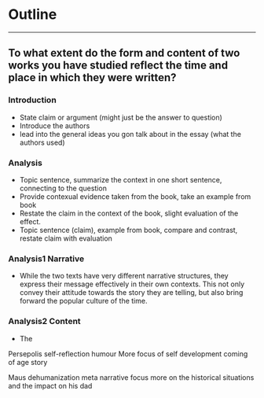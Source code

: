 # Outline
---
## To what extent do the form and content of two works you have studied reflect the time and place in which they were written?
### Introduction
- State claim or argument (might just be the answer to question)
- Introduce the authors
- lead into the general ideas you gon talk about in the essay (what the authors used)


### Analysis
- Topic sentence, summarize the context in one short sentence, connecting to the question
- Provide contexual evidence taken from the book, take an example from book
- Restate the claim in the context of the book, slight evaluation of the effect.
- Topic sentence (claim), example from book, compare and contrast, restate claim with evaluation


### Analysis1 Narrative
- While the two texts have very different narrative structures, they express their message effectively in their own contexts. This not only convey their attitude towards the story they are telling, but also bring forward the popular culture of the time. 

### Analysis2 Content
- The 



Persepolis
self-reflection
humour
More focus of self development
coming of age story

Maus
dehumanization
meta narrative
focus more on the historical situations and the impact on his dad
